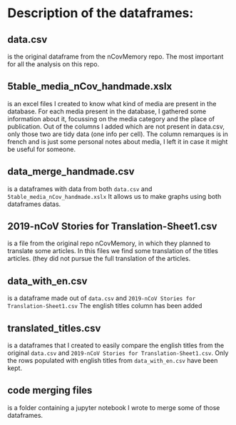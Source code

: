 # Description of the dataframes:

## data.csv
is the original dataframe from the nCovMemory repo. The most important for all the analysis on this repo.

## 5table_media_nCov_handmade.xslx
is an excel files I created to know what kind of media are present in the database. For each media present in the database, I gathered some information about it, focussing on the media category and the place of publication. Out of the columns I added which are not present in data.csv, only those two are tidy data (one info per cell). The column remarques is in french and is just some personal notes about media, I left it in case it might be useful for someone.

## data_merge_handmade.csv
is a dataframes with data from both `data.csv` and `5table_media_nCov_handmade.xslx` It allows us to make graphs using both dataframes datas.

## 2019-nCoV Stories for Translation-Sheet1.csv
is a file from the original repo nCovMemory, in which they planned to translate some articles. In this files we find some translation of the titles articles. (they did not pursue the full translation of the articles.

## data_with_en.csv 
is a dataframe made out of `data.csv` and `2019-nCoV Stories for Translation-Sheet1.csv` The english titles column has been added

## translated_titles.csv

is a dataframes that I created to easily compare the english titles from the original `data.csv` and `2019-nCoV Stories for Translation-Sheet1.csv`. Only the rows populated with english titles from `data_with_en.csv` have been kept.

## code merging files
is a folder containing a jupyter notebook I wrote to merge some of those dataframes.
